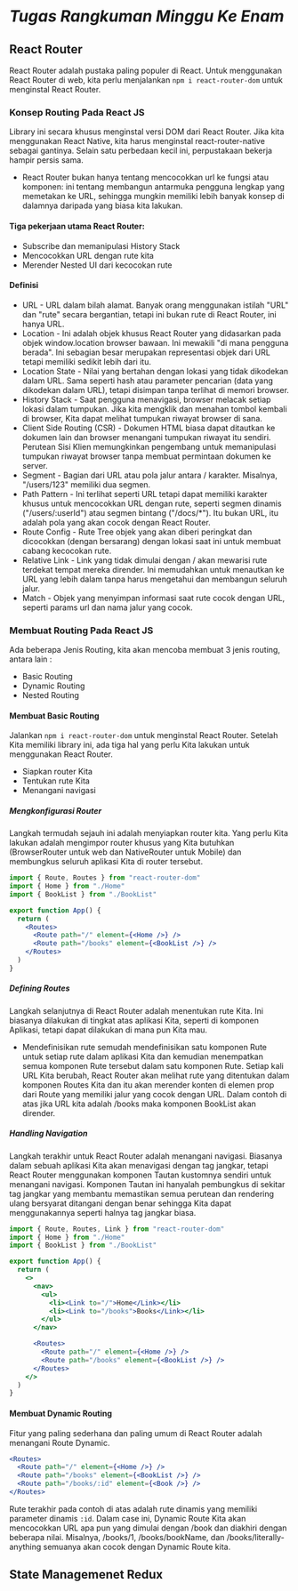 # _Tugas Rangkuman Minggu Ke Enam_

## React Router
React Router adalah pustaka paling populer di React. Untuk menggunakan React Router di web, kita perlu menjalankan ```npm i react-router-dom``` untuk menginstal React Router.

### Konsep Routing Pada React JS
Library ini secara khusus menginstal versi DOM dari React Router. Jika kita menggunakan React Native, kita harus menginstal react-router-native sebagai gantinya. Selain satu perbedaan kecil ini, perpustakaan bekerja hampir persis sama.
- React Router bukan hanya tentang mencocokkan url ke fungsi atau komponen: ini tentang membangun antarmuka pengguna lengkap yang memetakan ke URL, sehingga mungkin memiliki lebih banyak konsep di dalamnya daripada yang biasa kita lakukan. 

#### Tiga pekerjaan utama React Router:
  - Subscribe dan memanipulasi History Stack
  - Mencocokkan URL dengan rute kita
  - Merender Nested UI dari kecocokan rute

#### Definisi
  - URL - URL dalam bilah alamat. Banyak orang menggunakan istilah "URL" dan "rute" secara bergantian, tetapi ini bukan rute di React Router, ini hanya URL.
  - Location - Ini adalah objek khusus React Router yang didasarkan pada objek window.location browser bawaan. Ini mewakili "di mana pengguna berada". Ini sebagian besar merupakan representasi objek dari URL tetapi memiliki sedikit lebih dari itu.
  - Location State - Nilai yang bertahan dengan lokasi yang tidak dikodekan dalam URL. Sama seperti hash atau parameter pencarian (data yang dikodekan dalam URL), tetapi disimpan tanpa terlihat di memori browser.
  - History Stack - Saat pengguna menavigasi, browser melacak setiap lokasi dalam tumpukan. Jika kita mengklik dan menahan tombol kembali di browser, Kita dapat melihat tumpukan riwayat browser di sana.
  - Client Side Routing (CSR) - Dokumen HTML biasa dapat ditautkan ke dokumen lain dan browser menangani tumpukan riwayat itu sendiri. Perutean Sisi Klien memungkinkan pengembang untuk memanipulasi tumpukan riwayat browser tanpa membuat permintaan dokumen ke server.
  - Segment - Bagian dari URL atau pola jalur antara / karakter. Misalnya, "/users/123" memiliki dua segmen.
  - Path Pattern - Ini terlihat seperti URL tetapi dapat memiliki karakter khusus untuk mencocokkan URL dengan rute, seperti segmen dinamis ("/users/:userId") atau segmen bintang ("/docs/*"). Itu bukan URL, itu adalah pola yang akan cocok dengan React Router.
  - Route Config - Rute Tree objek yang akan diberi peringkat dan dicocokkan (dengan bersarang) dengan lokasi saat ini untuk membuat cabang kecocokan rute.
  - Relative Link - Link  yang tidak dimulai dengan / akan mewarisi rute terdekat tempat mereka dirender. Ini memudahkan untuk menautkan ke URL yang lebih dalam tanpa harus mengetahui dan membangun seluruh jalur.
  - Match - Objek yang menyimpan informasi saat rute cocok dengan URL, seperti params url dan nama jalur yang cocok.

### Membuat Routing Pada React JS
Ada beberapa Jenis Routing, kita akan mencoba membuat 3 jenis routing, antara lain :
- Basic Routing
- Dynamic Routing
- Nested Routing

#### Membuat Basic Routing
Jalankan ```npm i react-router-dom``` untuk menginstal React Router. Setelah Kita memiliki library ini, ada tiga hal yang perlu Kita lakukan untuk menggunakan React Router.
- Siapkan router Kita
- Tentukan rute Kita
- Menangani navigasi

##### Mengkonfigurasi Router
Langkah termudah sejauh ini adalah menyiapkan router kita. Yang perlu Kita lakukan adalah mengimpor router khusus yang Kita butuhkan (BrowserRouter untuk web dan NativeRouter untuk Mobile) dan membungkus seluruh aplikasi Kita di router tersebut.
```jsx
import { Route, Routes } from "react-router-dom"
import { Home } from "./Home"
import { BookList } from "./BookList"

export function App() {
  return (
    <Routes>
      <Route path="/" element={<Home />} />
      <Route path="/books" element={<BookList />} />
    </Routes>
  )
}
```
##### Defining Routes
Langkah selanjutnya di React Router adalah menentukan rute Kita. Ini biasanya dilakukan di tingkat atas aplikasi Kita, seperti di komponen Aplikasi, tetapi dapat dilakukan di mana pun Kita mau.
- Mendefinisikan rute semudah mendefinisikan satu komponen Rute untuk setiap rute dalam aplikasi Kita dan kemudian menempatkan semua komponen Rute tersebut dalam satu komponen Rute. Setiap kali URL Kita berubah, React Router akan melihat rute yang ditentukan dalam komponen Routes Kita dan itu akan merender konten di elemen prop dari Route yang memiliki jalur yang cocok dengan URL. Dalam contoh di atas jika URL kita adalah /books maka komponen BookList akan dirender.

##### Handling Navigation
Langkah terakhir untuk React Router adalah menangani navigasi. Biasanya dalam sebuah aplikasi Kita akan menavigasi dengan tag jangkar, tetapi React Router menggunakan komponen Tautan kustomnya sendiri untuk menangani navigasi. Komponen Tautan ini hanyalah pembungkus di sekitar tag jangkar yang membantu memastikan semua perutean dan rendering ulang bersyarat ditangani dengan benar sehingga Kita dapat menggunakannya seperti halnya tag jangkar biasa.
```jsx
import { Route, Routes, Link } from "react-router-dom"
import { Home } from "./Home"
import { BookList } from "./BookList"

export function App() {
  return (
    <>
      <nav>
        <ul>
          <li><Link to="/">Home</Link></li>
          <li><Link to="/books">Books</Link></li>
        </ul>
      </nav>

      <Routes>
        <Route path="/" element={<Home />} />
        <Route path="/books" element={<BookList />} />
      </Routes>
    </>
  )
}
```
#### Membuat Dynamic Routing
Fitur yang paling sederhana dan paling umum di React Router adalah menangani Route Dynamic.
```jsx
<Routes>
  <Route path="/" element={<Home />} />
  <Route path="/books" element={<BookList />} />
  <Route path="/books/:id" element={<Book />} />
</Routes>
```
Rute terakhir pada contoh di atas adalah rute dinamis yang memiliki parameter dinamis ```:id```. Dalam case ini, Dynamic Route Kita akan mencocokkan URL apa pun yang dimulai dengan /book dan diakhiri dengan beberapa nilai. Misalnya, /books/1, /books/bookName, dan /books/literally-anything semuanya akan cocok dengan Dynamic Route kita.
## State Managemenet Redux
